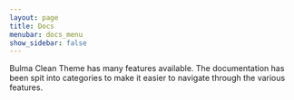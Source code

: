 ```yaml
---
layout: page
title: Docs
menubar: docs_menu
show_sidebar: false
---
```


Bulma Clean Theme has many features available. The documentation has been spit into categories to make it easier to navigate through the various features. 